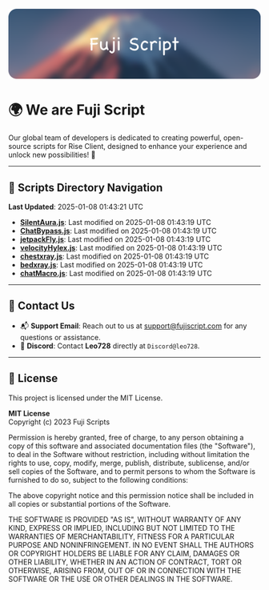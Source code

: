 ![Banner](.github/b.webp)

# 🌍 **We are Fuji Script**

Our global team of developers is dedicated to creating powerful, open-source scripts for Rise Client, designed to enhance your experience and unlock new possibilities! 🌟

---
<!-- SCRIPTS_NAVIGATION_START -->
## 📂 **Scripts Directory Navigation**

**Last Updated**: 2025-01-08 01:43:21 UTC

- **[SilentAura.js](scripts/SilentAura.js)**: Last modified on 2025-01-08 01:43:19 UTC
- **[ChatBypass.js](scripts/ChatBypass.js)**: Last modified on 2025-01-08 01:43:19 UTC
- **[jetpackFly.js](scripts/jetpackFly.js)**: Last modified on 2025-01-08 01:43:19 UTC
- **[velocityHylex.js](scripts/velocityHylex.js)**: Last modified on 2025-01-08 01:43:19 UTC
- **[chestxray.js](scripts/chestxray.js)**: Last modified on 2025-01-08 01:43:19 UTC
- **[bedxray.js](scripts/bedxray.js)**: Last modified on 2025-01-08 01:43:19 UTC
- **[chatMacro.js](scripts/chatMacro.js)**: Last modified on 2025-01-08 01:43:19 UTC

<!-- SCRIPTS_NAVIGATION_END -->

---

## 💬 **Contact Us**  
- 📬 **Support Email**: Reach out to us at [support@fujiscript.com](mailto:support@fujiscript.com) for any questions or assistance.  
- 💬 **Discord**: Contact **Leo728** directly at `Discord@leo728`.

---

## 📜 **License**

This project is licensed under the MIT License.  

**MIT License**  
Copyright (c) 2023 Fuji Scripts  

Permission is hereby granted, free of charge, to any person obtaining a copy of this software and associated documentation files (the "Software"), to deal in the Software without restriction, including without limitation the rights to use, copy, modify, merge, publish, distribute, sublicense, and/or sell copies of the Software, and to permit persons to whom the Software is furnished to do so, subject to the following conditions:  

The above copyright notice and this permission notice shall be included in all copies or substantial portions of the Software.  

THE SOFTWARE IS PROVIDED "AS IS", WITHOUT WARRANTY OF ANY KIND, EXPRESS OR IMPLIED, INCLUDING BUT NOT LIMITED TO THE WARRANTIES OF MERCHANTABILITY, FITNESS FOR A PARTICULAR PURPOSE AND NONINFRINGEMENT. IN NO EVENT SHALL THE AUTHORS OR COPYRIGHT HOLDERS BE LIABLE FOR ANY CLAIM, DAMAGES OR OTHER LIABILITY, WHETHER IN AN ACTION OF CONTRACT, TORT OR OTHERWISE, ARISING FROM, OUT OF OR IN CONNECTION WITH THE SOFTWARE OR THE USE OR OTHER DEALINGS IN THE SOFTWARE.  
